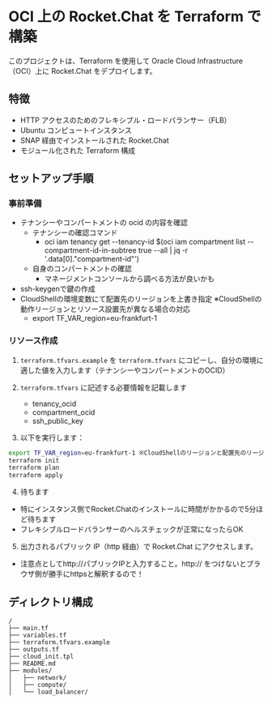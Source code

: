 # OCI 上の Rocket.Chat を Terraform で構築

このプロジェクトは、Terraform を使用して Oracle Cloud Infrastructure（OCI）上に Rocket.Chat をデプロイします。

## 特徴

- HTTP アクセスのためのフレキシブル・ロードバランサー（FLB）
- Ubuntu コンピュートインスタンス
- SNAP 経由でインストールされた Rocket.Chat
- モジュール化された Terraform 構成

## セットアップ手順

### 事前準備
- テナンシーやコンパートメントの ocid の内容を確認
    - テナンシーの確認コマンド
        - oci iam tenancy get --tenancy-id $(oci iam compartment list --compartment-id-in-subtree true --all | jq -r '.data[0]."compartment-id"')
    - 自身のコンパートメントの確認
        - マネージメントコンソールから調べる方法が良いかも
- ssh-keygenで鍵の作成
- CloudShellの環境変数にて配置先のリージョンを上書き指定 ※CloudShellの動作リージョンとリソース設置先が異なる場合の対応
    - export TF_VAR_region=eu-frankfurt-1

### リソース作成
1. `terraform.tfvars.example` を `terraform.tfvars` にコピーし、自分の環境に適した値を入力します（テナンシーやコンパートメントのOCID）
2. `terraform.tfvars` に記述する必要情報を記載します
    - tenancy_ocid  
    - compartment_ocid 
    - ssh_public_key 
    
3. 以下を実行します：

```bash
export TF_VAR_region=eu-frankfurt-1 ※CloudShellのリージョンと配置先のリージョンが異なる場合に配置先リージョンを環境変数で指定
terraform init
terraform plan
terraform apply
```

4. 待ちます
- 特にインスタンス側でRocket.Chatのインストールに時間がかかるので5分ほど待ちます
- フレキシブルロードバランサーのヘルスチェックが正常になったらOK


5. 出力されるパブリック IP（http 経由）で Rocket.Chat にアクセスします。
- 注意点としてhttp://パブリックIPと入力すること。http:// をつけないとブラウザ側が勝手にhttpsと解釈するので！


## ディレクトリ構成

```
/
├── main.tf
├── variables.tf
├── terraform.tfvars.example
├── outputs.tf
├── cloud_init.tpl
├── README.md
├── modules/
│   ├── network/
│   ├── compute/
│   └── load_balancer/
```
